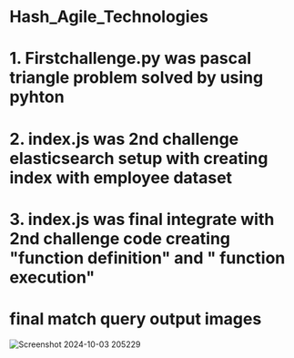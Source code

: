 # Hash_Agile_Technologies
# 1.  Firstchallenge.py was pascal triangle problem solved by using pyhton

# 2.  index.js was 2nd challenge elasticsearch setup with creating index with employee dataset

# 3. index.js was final integrate with 2nd challenge code creating "function definition" and " function execution"

# final match query output images

![Screenshot 2024-10-03 205229](https://github.com/user-attachments/assets/2824e8c2-d434-4c8b-a870-0b7fa7341d9f)


